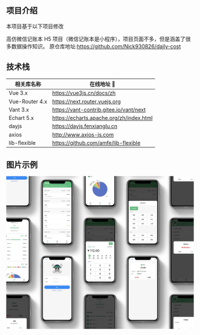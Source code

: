 ## 项目介绍
本项目基于以下项目修改

高仿微信记账本 H5 项目（微信记账本是小程序），项目页面不多，但是涵盖了很多数据操作知识。
原仓库地址:https://github.com/Nick930826/daily-cost
## 技术栈

| 相关库名称 | 在线地址 🔗 |
| --------- | ----- |
| Vue 3.x | https://vue3js.cn/docs/zh |
| Vue-Router 4.x | https://next.router.vuejs.org |
| Vant 3.x | https://vant-contrib.gitee.io/vant/next |
| Echart 5.x | https://echarts.apache.org/zh/index.html |
| dayjs | https://dayjs.fenxianglu.cn |
| axios | http://www.axios-js.com |
| lib-flexible | https://github.com/amfe/lib-flexible |
## 图片示例

![](./assets/daily-cost.png)